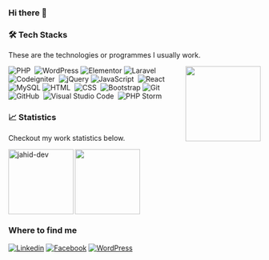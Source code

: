 ### Hi there 👋

<!--
**jahid-dev/jahid-dev** is a ✨ _special_ ✨ repository because its `README.md` (this file) appears on your GitHub profile.

Here are some ideas to get you started:

- 🔭 I’m currently working on ...
- 🌱 I’m currently learning ...
- 👯 I’m looking to collaborate on ...
- 🤔 I’m looking for help with ...
- 💬 Ask me about ...
- 📫 How to reach me: ...
- 😄 Pronouns: ...
- ⚡ Fun fact: ...
-->

### 🛠 Tech Stacks
These are the technologies or programmes I usually work.

 <img align="right" height="150" src="https://github-readme-stats.vercel.app/api/top-langs/?username=jahid-dev&theme=react&layout=compact" />
 
![PHP](https://img.shields.io/badge/-PHP-05122A?style=flat&logo=php)&nbsp;
![WordPress](https://img.shields.io/badge/Wordpress-21759B?style=flat-square&logo=wordpress&logoColor=white)
![Elementor](https://img.shields.io/badge/Elementor-9146FF?style=flat-square&logo=elementor&logoColor=white)
![Laravel](https://img.shields.io/badge/-Larvel-05122A?style=flat&logo=laravel)&nbsp;
![Codeigniter](https://img.shields.io/badge/-Codeigniter-05122A?style=flat&logo=codeigniter)&nbsp;
![jQuery](https://img.shields.io/badge/jQuery-0769AD?style=flat-square&logo=jquery&logoColor=white)
![JavaScript](https://img.shields.io/badge/-JavaScript-05122A?style=flat&logo=javascript)&nbsp;
![React](https://img.shields.io/badge/-React-05122A?style=flat&logo=react)&nbsp;
![MySQL](https://img.shields.io/badge/MySQL-005C84?style=flat-square&logo=mysql&logoColor=white)
![HTML](https://img.shields.io/badge/-HTML-05122A?style=flat&logo=HTML5)&nbsp;
![CSS](https://img.shields.io/badge/-CSS-05122A?style=flat&logo=CSS3&logoColor=1572B6)&nbsp;
![Bootstrap](https://img.shields.io/badge/-Bootstrap-05122A?style=flat&logo=bootstrap&logoColor=563D7C)
![Git](https://img.shields.io/badge/-Git-05122A?style=flat&logo=git)&nbsp;
![GitHub](https://img.shields.io/badge/-GitHub-05122A?style=flat&logo=github)&nbsp;
![Visual Studio Code](https://img.shields.io/badge/-Visual%20Studio%20Code-05122A?style=flat&logo=visual-studio-code&logoColor=007ACC)&nbsp;
![PHP Storm](https://img.shields.io/badge/-PHP%20Storm-05122A?style=flat&logo=phpstorm)&nbsp;

### 📈 Statistics
Checkout my work statistics below.

 <img  height= "130" align="left" alt="jahid-dev" src="https://github-readme-streak-stats.herokuapp.com/?user=jahid-dev&theme=dark&hide_border=true" />
 <img height= "130" src="https://github-readme-stats.vercel.app/api?username=jahid-dev&theme=dark&hide_border=true&show_icons=true&include_all_commits=true" />
 
 ### Where to find me

[![Linkedin](https://img.shields.io/badge/LinkedIn-0077B5?style=flat-square&logo=linkedin&logoColor=white)](https://www.linkedin.com/in/jahidhasanpsd/) 
[![Facebook](https://img.shields.io/badge/Facebook-1877F2?style=flat-square&logo=facebook&logoColor=white)](https://facebook.com/web.developer.jahid)
[![WordPress](https://img.shields.io/badge/Wordpress-21759B?style=flat-square&logo=wordpress&logoColor=white)](https://profiles.wordpress.org/jahidcse/)

